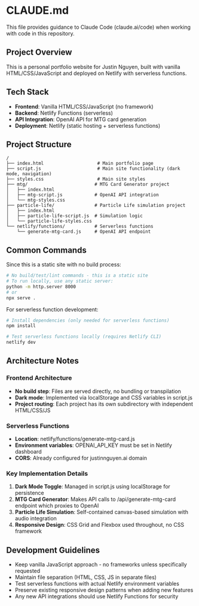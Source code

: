 # CLAUDE.md

This file provides guidance to Claude Code (claude.ai/code) when working with code in this repository.

## Project Overview

This is a personal portfolio website for Justin Nguyen, built with vanilla HTML/CSS/JavaScript and deployed on Netlify with serverless functions.

## Tech Stack

- **Frontend**: Vanilla HTML/CSS/JavaScript (no framework)
- **Backend**: Netlify Functions (serverless)
- **API Integration**: OpenAI API for MTG card generation
- **Deployment**: Netlify (static hosting + serverless functions)

## Project Structure

```
/
├── index.html                    # Main portfolio page
├── script.js                     # Main site functionality (dark mode, navigation)
├── styles.css                    # Main site styles
├── mtg/                         # MTG Card Generator project
│   ├── index.html
│   ├── mtg-script.js            # OpenAI API integration
│   └── mtg-styles.css
├── particle-life/               # Particle Life simulation project
│   ├── index.html
│   ├── particle-life-script.js  # Simulation logic
│   └── particle-life-styles.css
└── netlify/functions/           # Serverless functions
    └── generate-mtg-card.js     # OpenAI API endpoint
```

## Common Commands

Since this is a static site with no build process:

```bash
# No build/test/lint commands - this is a static site
# To run locally, use any static server:
python -m http.server 8000
# or
npx serve .
```

For serverless function development:
```bash
# Install dependencies (only needed for serverless functions)
npm install

# Test serverless functions locally (requires Netlify CLI)
netlify dev
```

## Architecture Notes

### Frontend Architecture
- **No build step**: Files are served directly, no bundling or transpilation
- **Dark mode**: Implemented via localStorage and CSS variables in script.js
- **Project routing**: Each project has its own subdirectory with independent HTML/CSS/JS

### Serverless Functions
- **Location**: netlify/functions/generate-mtg-card.js
- **Environment variables**: OPENAI_API_KEY must be set in Netlify dashboard
- **CORS**: Already configured for justinnguyen.ai domain

### Key Implementation Details

1. **Dark Mode Toggle**: Managed in script.js using localStorage for persistence
2. **MTG Card Generator**: Makes API calls to /api/generate-mtg-card endpoint which proxies to OpenAI
3. **Particle Life Simulation**: Self-contained canvas-based simulation with audio integration
4. **Responsive Design**: CSS Grid and Flexbox used throughout, no CSS framework

## Development Guidelines

- Keep vanilla JavaScript approach - no frameworks unless specifically requested
- Maintain file separation (HTML, CSS, JS in separate files)
- Test serverless functions with actual Netlify environment variables
- Preserve existing responsive design patterns when adding new features
- Any new API integrations should use Netlify Functions for security